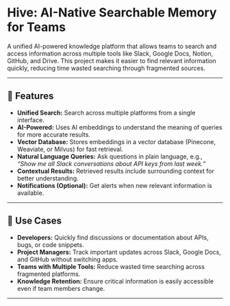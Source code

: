 # Hive: AI-Native Searchable Memory for Teams

A unified AI-powered knowledge platform that allows teams to search and access information across multiple tools like Slack, Google Docs, Notion, GitHub, and Drive. This project makes it easier to find relevant information quickly, reducing time wasted searching through fragmented sources.

---

## 🔹 Features

- **Unified Search:** Search across multiple platforms from a single interface.
- **AI-Powered:** Uses AI embeddings to understand the meaning of queries for more accurate results.
- **Vector Database:** Stores embeddings in a vector database (Pinecone, Weaviate, or Milvus) for fast retrieval.
- **Natural Language Queries:** Ask questions in plain language, e.g.,  
  *“Show me all Slack conversations about API keys from last week.”*
- **Contextual Results:** Retrieved results include surrounding context for better understanding.
- **Notifications (Optional):** Get alerts when new relevant information is available.

---

## 🔹 Use Cases

- **Developers:** Quickly find discussions or documentation about APIs, bugs, or code snippets.
- **Project Managers:** Track important updates across Slack, Google Docs, and GitHub without switching apps.
- **Teams with Multiple Tools:** Reduce wasted time searching across fragmented platforms.
- **Knowledge Retention:** Ensure critical information is easily accessible even if team members change.

---




